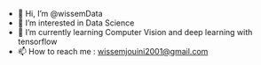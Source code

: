 - 👋 Hi, I’m @wissemData
- 👀 I’m interested in Data Science
- 🌱 I’m currently learning Computer Vision and deep learning with tensorflow
- 📫 How to reach me : wissemjouini2001@gmail.com

<!---
wissemData/wissemData is a ✨ special ✨ repository because its `README.md` (this file) appears on your GitHub profile.
You can click the Preview link to take a look at your changes.
--->

